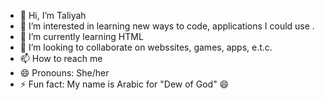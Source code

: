 - 👋 Hi, I’m Taliyah
- 👀 I’m interested in learning new ways to code, applications I could use .
- 🌱 I’m currently learning HTML
- 💞️ I’m looking to collaborate on webssites, games, apps, e.t.c.
- 📫 How to reach me 
- 😄 Pronouns: She/her
- ⚡ Fun fact: My name is Arabic for "Dew of God" 😄

<!---
Taliyah-A/Taliyah-A is a ✨ special ✨ repository because its `README.md` (this file) appears on your GitHub profile.
You can click the Preview link to take a look at your changes.
--->
